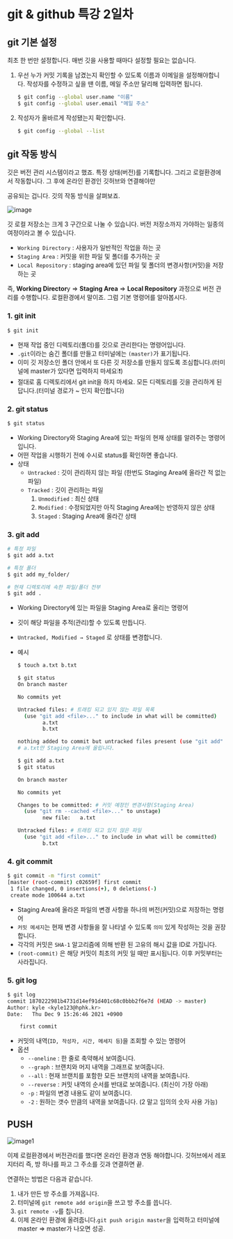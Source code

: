 # git & github 특강 2일차



## git 기본 설정

최초 한 번만 설정합니다. 매번 깃을 사용할 때마다 설정할 필요는 없습니다. 

1. 우선 누가 커밋 기록을 남겼는지 확인할 수 있도록 이름과 이메일을 설정해야합니다. 작성자를 수정하고 싶을 땐 이름, 메일 주소만 달리해 입력하면 됩니다.

   ```bash
   $ git config --global user.name "이름"
   $ git config --global user.email "메일 주소"
   ```

2. 작성자가 올바르게 작성됐는지 확인합니다.

   ```bash
   $ git config --global --list
   ```

   

## git 작동 방식

깃은 버전 관리 시스템이라고 했죠. 특정 상태(버전)를 기록합니다. 그리고 로컬환경에서 작동합니다. 그 후에 온라인 환경인 깃허브와 연결해야만 

공유되는 겁니다. 깃의 작동 방식을 살펴보죠.

![image](https://user-images.githubusercontent.com/96896885/148647306-44190a09-4f2e-4be5-813c-09810a5ae5a3.png)

깃 로컬 저장소는 크게 3 구간으로 나눌 수 있습니다. 버전 저장소까지 가야하는 일종의 여정이라고 볼 수 있습니다.

- `Working Directory` : 사용자가 일반적인 작업을 하는 곳
- `Staging Area` : 커밋을 위한 파일 및 폴더를 추가하는 곳
- `Local Repository` : staging area에 있던 파일 및 폴더의 변경사항(커밋)을 저장하는 곳

즉, **Working Director**y  ⇒  **Staging Area**  ⇒  **Local Repository** 과정으로 버전 관리를 수행합니다. 로컬환경에서 말이죠. 그럼 기본 명령어를 알아봅시다.





### 1. git init

```bash
$ git init
```

- 현재 작업 중인 디렉토리(폴더)를 깃으로 관리한다는 명령어입니다.
- `.git`이라는 숨긴 폴더를 만들고 터미널에는 `(master)`가 표기됩니다.
- 이미 깃 저장소인 폴더 안에서 또 다른 깃 저장소를 만들지 않도록 조심합니다.(터미널에 master가 있다면 입력하지 마세요❕❗) 
- 절대로 홈 디렉토리에서 git init을 하지 마세요. 모든 디렉토리를 깃을 관리하게 된답니다.(터미널 경로가 ~ 인지 확인합니다) 





### 2. git status

```bash
$ git status
```

- Working Directory와 Staging Area에 있는 파일의 현재 상태를 알려주는 명령어입니다.
- 어떤 작업을 시행하기 전에 수시로 status를 확인하면 좋습니다.
- 상태
  - `Untracked` : 깃이 관리하지 않는 파일 (한번도 Staging Area에 올라간 적 없는 파일)
  - `Tracked` : 깃이 관리하는 파일
    1. `Unmodified` : 최신 상태
    2. `Modified` : 수정되었지만 아직 Staging Area에는 반영하지 않은 상태
    3. `Staged` : Staging Area에 올라간 상태





### 3. git add

```bash
# 특정 파일
$ git add a.txt

# 특정 폴더
$ git add my_folder/

# 현재 디렉토리에 속한 파일/폴더 전부
$ git add .
```

- Working Directory에 있는 파일을 Staging Area로 올리는 명령어

- 깃이 해당 파일을 추적(관리)할 수 있도록 만듭니다.

- `Untracked, Modified → Staged` 로 상태를 변경합니다.

- 예시

  ```bash
  $ touch a.txt b.txt
  
  $ git status
  On branch master
  
  No commits yet
  
  Untracked files: # 트래킹 되고 있지 않는 파일 목록
    (use "git add <file>..." to include in what will be committed)
          a.txt
          b.txt
  
  nothing added to commit but untracked files present (use "git add" to track)
  # a.txt만 Staging Area에 올립니다.
  
  $ git add a.txt
  $ git status
  
  On branch master
  
  No commits yet
  
  Changes to be committed: # 커밋 예정인 변경사항(Staging Area)
    (use "git rm --cached <file>..." to unstage)
          new file:   a.txt
  
  Untracked files: # 트래킹 되고 있지 않은 파일
    (use "git add <file>..." to include in what will be committed)
          b.txt
  ```





### 4. git commit

```bash
$ git commit -m "first commit"
[master (root-commit) c02659f] first commit
 1 file changed, 0 insertions(+), 0 deletions(-)
 create mode 100644 a.txt
```

- Staging Area에 올라온 파일의 변경 사항을 하나의 버전(커밋)으로 저장하는 명령어
- `커밋 메세지`는 현재 변경 사항들을 잘 나타낼 수 있도록 `의미` 있게 작성하는 것을 권장합니다.
- 각각의 커밋은 `SHA-1` 알고리즘에 의해 반환 된 고유의 해시 값을 ID로 가집니다.
- `(root-commit)` 은 해당 커밋이 최초의 커밋 일 때만 표시됩니다. 이후 커밋부터는 사라집니다.





### 5. git log

```bash
$ git log
commit 1870222981b4731d14ef91d401c68c0bbb2f6e7d (HEAD -> master)
Author: kyle <kyle123@hphk.kr>
Date:   Thu Dec 9 15:26:46 2021 +0900

    first commit
```

- 커밋의 내역(`ID, 작성자, 시간, 메세지 등`)을 조회할 수 있는 명령어
- 옵션
  - `--oneline` : 한 줄로 축약해서 보여줍니다.
  - `--graph` : 브랜치와 머지 내역을 그래프로 보여줍니다.
  - `--all` : 현재 브랜치를 포함한 모든 브랜치의 내역을 보여줍니다.
  - `--reverse` : 커밋 내역의 순서를 반대로 보여줍니다. (최신이 가장 아래)
  - `-p` : 파일의 변경 내용도 같이 보여줍니다.
  - `-2` : 원하는 갯수 만큼의 내역을 보여줍니다. (2 말고 임의의 숫자 사용 가능)







## PUSH

![image1](https://user-images.githubusercontent.com/96896885/148647323-700562f8-b02e-4cf4-b2e2-0929d56faffb.png)


이제 로컬환경에서 버전관리를 했다면 온라인 환경과 연동 해야합니다. 깃허브에서 레포지터리 즉, 방 하나를 파고 그 주소를 깃과 연결하면 끝.

연결하는 방법은 다음과 같습니다.

1. 내가 만든 방 주소를 가져옵니다.
2. 터미널에 `git remote add origin`을 쓰고 방 주소를 씁니다.
3. `git remote -v`를 칩니다.
4. 이제 온라인 환경에 올려줍니다.`git push origin master`을 입력하고 터미널에 master ⇒ master가 나오면 성공.







